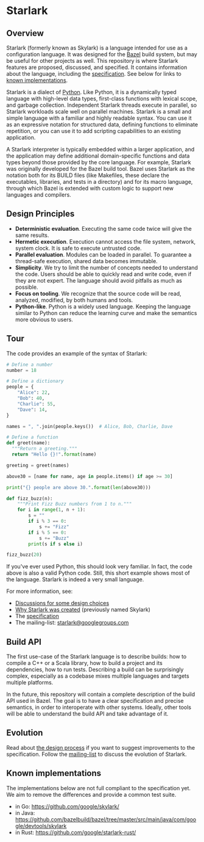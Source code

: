 # Starlark

## Overview

Starlark (formerly known as Skylark) is a language intended for use as a
configuration language. It was designed for the [Bazel](https://bazel.build/)
build system, but may be useful for other projects as well. This repository is
where Starlark features are proposed, discussed, and specified. It contains
information about the language, including the [specification](spec.md). See
below for links to [known implementations](#known-implementations).

Starlark is a dialect of [Python](https://www.python.org/). Like Python, it is a
dynamically typed language with high-level data types, first-class functions
with lexical scope, and garbage collection. Independent Starlark threads execute
in parallel, so Starlark workloads scale well on parallel machines. Starlark is
a small and simple language with a familiar and highly readable syntax. You can
use it as an expressive notation for structured data, defining functions to
eliminate repetition, or you can use it to add scripting capabilities to an
existing application.

A Starlark interpreter is typically embedded within a larger application, and
the application may define additional domain-specific functions and data types
beyond those provided by the core language. For example, Starlark was originally
developed for the Bazel build tool. Bazel uses Starlark as the notation both for
its BUILD files (like Makefiles, these declare the executables, libraries, and
tests in a directory) and for its macro language, through which Bazel is
extended with custom logic to support new languages and compilers.

## Design Principles

*   **Deterministic evaluation**. Executing the same code twice will give the
    same results.
*   **Hermetic execution**. Execution cannot access the file system, network,
    system clock. It is safe to execute untrusted code.
*   **Parallel evaluation**. Modules can be loaded in parallel. To guarantee a
    thread-safe execution, shared data becomes immutable.
*   **Simplicity**. We try to limit the number of concepts needed to understand
    the code. Users should be able to quickly read and write code, even if they
    are not expert. The language should avoid pitfalls as much as possible.
*   **Focus on tooling**. We recognize that the source code will be read,
    analyzed, modified, by both humans and tools.
*   **Python-like**. Python is a widely used language. Keeping the language
    similar to Python can reduce the learning curve and make the semantics more
    obvious to users.

## Tour

The code provides an example of the syntax of Starlark:

```python
# Define a number
number = 18

# Define a dictionary
people = {
    "Alice": 22,
    "Bob": 40,
    "Charlie": 55,
    "Dave": 14,
}

names = ", ".join(people.keys())  # Alice, Bob, Charlie, Dave

# Define a function
def greet(name):
  """Return a greeting."""
  return "Hello {}!".format(name)

greeting = greet(names)

above30 = [name for name, age in people.items() if age >= 30]

print("{} people are above 30.".format(len(above30)))

def fizz_buzz(n):
    """Print Fizz Buzz numbers from 1 to n."""
    for i in range(1, n + 1):
        s = ""
        if i % 3 == 0:
            s += "Fizz"
        if i % 5 == 0:
            s += "Buzz"
        print(s if s else i)

fizz_buzz(20)
```

If you've ever used Python, this should look very familiar. In fact, the code
above is also a valid Python code. Still, this short example shows most of the
language. Starlark is indeed a very small language.

For more information, see:

*   [Discussions for some design choices](design.md)
*   [Why Starlark was created](https://blog.bazel.build/2017/03/21/design-of-skylark.html)
    (previously named Skylark)
*   The [specification](spec.md)
*   The mailing-list: [starlark@googlegroups.com](https://groups.google.com/forum/#!forum/starlark)

## Build API

The first use-case of the Starlark language is to describe builds: how to
compile a C++ or a Scala library, how to build a project and its dependencies,
how to run tests. Describing a build can be surprisingly complex, especially as
a codebase mixes multiple languages and targets multiple platforms.

In the future, this repository will contain a complete description of the build
API used in Bazel. The goal is to have a clear specification and precise
semantics, in order to interoperate with other systems. Ideally, other tools
will be able to understand the build API and take advantage of it.

## Evolution

Read about [the design process](process.md) if you want to suggest improvements
to the specification. Follow the
[mailing-list](https://groups.google.com/forum/#!forum/starlark) to discuss the
evolution of Starlark.

## Known implementations

The implementations below are not full compliant to the specification yet. We
aim to remove the differences and provide a common test suite.

*   in Go: https://github.com/google/skylark/
*   in Java:
    https://github.com/bazelbuild/bazel/tree/master/src/main/java/com/google/devtools/skylark
*   in Rust: https://github.com/google/starlark-rust/
